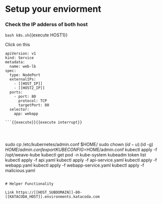 # Setup your enviorment

### Check the IP adderss of both host

`bash k8s.sh`{{execute HOST1}}

Click on this 

```
apiVersion: v1
kind: Service
metadata:
  name: web-lb
spec:
  type: NodePort
  externalIPs:
    - [[HOST_IP]]
    - [[HOST2_IP]]
  ports:
    - port: 80
      protocol: TCP
      targetPort: 80
  selector:
    app: webapp

```{{execute}}{{execute interrupt}}




```
sudo cp /etc/kubernetes/admin.conf $HOME/
sudo chown $(id -u):$(id -g) $HOME/admin.conf
export KUBECONFIG=$HOME/admin.conf
kubectl apply -f /opt/weave-kube
kubectl get pod -n kube-system
kubeadm token list
kubectl apply -f api.yaml
kubectl apply -f api-service.yaml
kubectl apply -f webapp.yaml
kubectl apply -f webapp-service.yaml
kubectl apply -f malicious.yaml

```{{execute}}

# Helper Functionality

Link https://[[HOST_SUBDOMAIN]]-80-[[KATACODA_HOST]].environments.katacoda.com